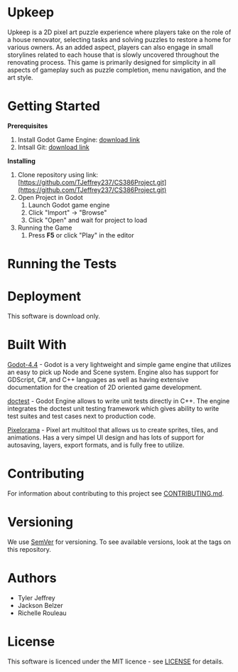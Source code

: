 # Upkeep #
Upkeep is a 2D pixel art puzzle experience where players take on the role of a house renovator, selecting tasks and solving puzzles to restore a home for various owners. As an added aspect, players can also engage in small storylines related to each house that is slowly uncovered throughout the renovating process. This game is primarily designed for simplicity in all aspects of gameplay such as puzzle completion, menu navigation, and the art style.

# Getting Started #
**Prerequisites** 
1. Install Godot Game Engine: [download link](https://godotengine.org/download/windows/)
2. Intsall Git: [download link](https://git-scm.com/downloads)

**Installing**
1. Clone repository using link: [https://github.com/TJeffrey237/CS386Project.git](https://github.com/TJeffrey237/CS386Project.git)
2. Open Project in Godot
    1. Launch Godot game engine
    2. Click "Import" -> "Browse"
    3. Click "Open" and wait for project to load
3. Running the Game
    1. Press **F5** or click "Play" in the editor

# Running the Tests #


# Deployment #
This software is download only. 

# Built With #
[Godot-4.4](https://godotengine.org/) - Godot is a very lightweight and simple game engine that utilizes an easy to pick up Node and Scene system. Engine also has support for GDScript, C#, and C++ languages as well as having extensive documentation for the creation of 2D oriented game development.

[doctest](https://github.com/doctest/doctest) - Godot Engine allows to write unit tests directly in C++. The engine integrates the doctest unit testing framework which gives ability to write test suites and test cases next to production code.

[Pixelorama](https://orama-interactive.itch.io/pixelorama) - Pixel art multitool that allows us to create sprites, tiles, and animations. Has a very simpel UI design and has lots of support for autosaving, layers, export formats, and is fully free to utilize.

# Contributing #
For information about contributing to this project see [CONTRIBUTING.md](https://github.com/TJeffrey237/CS386Project/blob/2407f451139faed0eadceed1c8bdf65719e0991b/CONTRIBUTING.md).

# Versioning #
We use [SemVer](https://semver.org/) for versioning. To see available versions, look at the tags on this repository.

# Authors #
- Tyler Jeffrey
- Jackson Belzer
- Richelle Rouleau

# License #
This software is licenced under the MIT licence - see [LICENSE](https://github.com/TJeffrey237/CS386Project/blob/deliverable4/LICENSE) for details.
